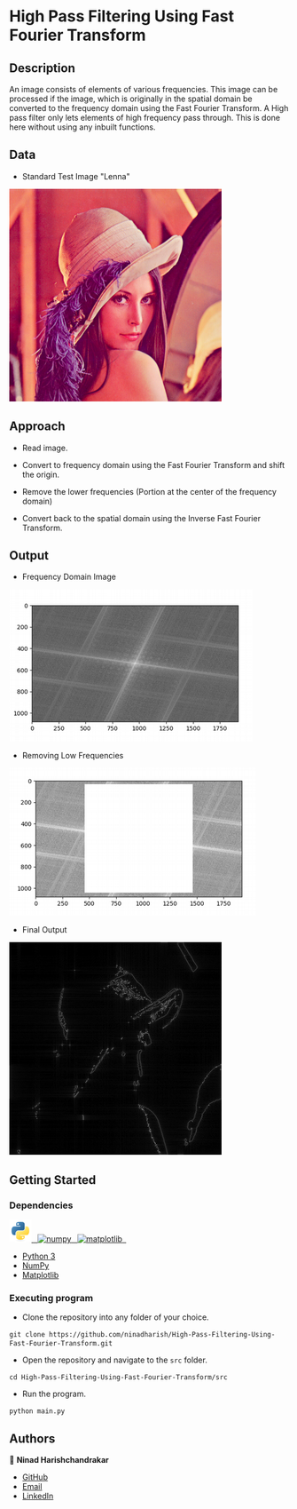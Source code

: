 # High Pass Filtering Using Fast Fourier Transform

## Description

An image consists of elements of various frequencies. This image can be processed if the image, which is originally in the spatial domain be converted to the frequency domain using the Fast Fourier Transform. A High pass filter only lets elements of high frequency pass through. This is done here without using any inbuilt functions.


## Data

* Standard Test Image "Lenna"

![alt text](/data/Lenna.png)


## Approach

* Read image.

* Convert to frequency domain using the Fast Fourier Transform and shift the origin.

* Remove the lower frequencies (Portion at the center of the frequency domain)

* Convert back to the spatial domain using the Inverse Fast Fourier Transform.


## Output

* Frequency Domain Image

![alt text](/output/output1.png)

* Removing Low Frequencies

![alt text](/output/output2.png)

* Final Output

![alt text](/output/output3.png)


## Getting Started

### Dependencies

<p align="left"> 
<a href="https://www.python.org" target="_blank" rel="noreferrer"> <img src="https://raw.githubusercontent.com/devicons/devicon/master/icons/python/python-original.svg" alt="python" width="40" height="40"/>&ensp; </a>
<a href="https://numpy.org/" target="_blank" rel="noreferrer"> <img src="https://www.codebykelvin.com/learning/python/data-science/numpy-series/cover-numpy.png" alt="numpy" width="40" height="40"/>&ensp; </a>
<a href="https://matplotlib.org/" target="_blank" rel="noreferrer"> <img src="https://static.javatpoint.com/tutorial/matplotlib/images/matplotlib-tutorial.png" alt="matplotlib" width="40" height="40"/>&ensp; </a>
</p>

* [Python 3](https://www.python.org/)
* [NumPy](https://numpy.org/)
* [Matplotlib](https://matplotlib.org/)

### Executing program

* Clone the repository into any folder of your choice.
```
git clone https://github.com/ninadharish/High-Pass-Filtering-Using-Fast-Fourier-Transform.git
```

* Open the repository and navigate to the `src` folder.
```
cd High-Pass-Filtering-Using-Fast-Fourier-Transform/src
```

* Run the program.
```
python main.py
```


## Authors

👤 **Ninad Harishchandrakar**

* [GitHub](https://github.com/ninadharish)
* [Email](mailto:ninad.harish@gmail.com)
* [LinkedIn](https://linkedin.com/in/ninadharish)
